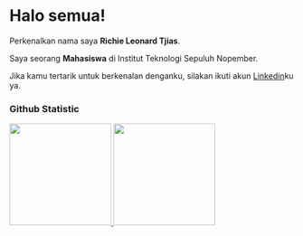 # Halo semua! 

Perkenalkan nama saya **Richie Leonard Tjias**.<br>

Saya seorang **Mahasiswa** di Institut Teknologi Sepuluh Nopember.<br>

Jika kamu tertarik untuk berkenalan denganku, silakan ikuti akun [Linkedin](https://www.linkedin.com/in/richieleonard28)ku ya.

### Github Statistic
<p align="left">
<a href="https://github.com/penuliscode">
  <img height="180em" src="https://github-readme-stats-eight-theta.vercel.app/api?username=penuliscode&show_icons=true&theme=algolia&include_all_commits=true&count_private=true"/>
  <img height="180em" src="https://github-readme-stats-eight-theta.vercel.app/api/top-langs/?username=penuliscode&layout=compact&theme=algolia"/>
</a>
</p>
